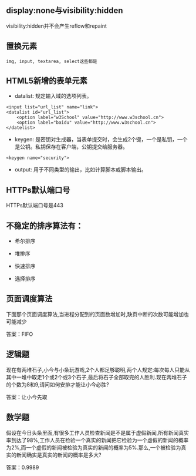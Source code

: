 ## display:none与visibility:hidden

visibility:hidden并不会产生reflow和repaint

## 置换元素

```
img, input, textarea, select这些都是
```

## HTML5新增的表单元素

* datalist: 规定输入域的选项列表。

```
<input list="url_list" name="link">
<datalist id="url_list">
	<option label="w3School" value="http://www.w3school.cn">
	<option label="baidu" value="http://www.w3school.cn">
</datelist>
```

* keygen: 是密钥对生成器，当表单提交时，会生成2个键，一个是私钥，一个是公钥。私钥保存在客户端，公钥提交给服务器。

```
<keygen name="security">
```

* output: 用于不同类型的输出，比如计算脚本或脚本输出。

## HTTPs默认端口号

HTTPs默认端口号是443

## 不稳定的排序算法有：

* 希尔排序

* 堆排序

* 快速排序

* 选择排序

## 页面调度算法

下面那个页面调度算法,当进程分配到的页面数增加时,缺页中断的次数可能增加也可能减少

答案：FIFO

## 逻辑题

现在有两堆石子,小今与小条玩游戏,2个人都足够聪明,两个人规定:每次每人只能从其中一堆中取走1个或2个或3个石子,最后将石子全部取完的人胜利.现在两堆石子的个数为8和9,请问如何安排才能让小今必胜?

答案：让小今先取

## 数学题

假设在今日头条里面,有很多工作人员检查新闻是不是属于虚假新闻,所有新闻真实率到达了98%,工作人员在检验一个真实的新闻把它检验为一个虚假的新闻的概率为2%,而一个虚假的新闻被检验为真实的新闻的概率为5%.那么,一个被检验为真实的新闻确实是真实的新闻的概率是多大?

答案：0.9989





